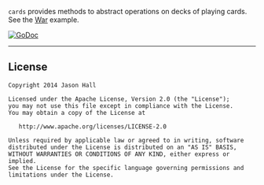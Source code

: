 `cards` provides methods to abstract operations on decks of playing cards. See the [War](https://github.com/ImJasonH/cards/blob/master/war/war.go) example.

[![GoDoc](https://godoc.org/github.com/ImJasonH/cards?status.svg)](https://godoc.org/github.com/ImJasonH/cards)

----------

License
-----

    Copyright 2014 Jason Hall

    Licensed under the Apache License, Version 2.0 (the "License");
    you may not use this file except in compliance with the License.
    You may obtain a copy of the License at

       http://www.apache.org/licenses/LICENSE-2.0

    Unless required by applicable law or agreed to in writing, software
    distributed under the License is distributed on an "AS IS" BASIS,
    WITHOUT WARRANTIES OR CONDITIONS OF ANY KIND, either express or implied.
    See the License for the specific language governing permissions and
    limitations under the License.

